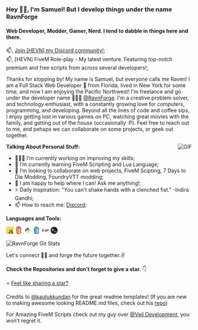 ### Hey 👋🏽, I'm Samuel! But I develop things under the name RavnForge
#### Web Developer, Modder, Gamer, Nerd. I tend to dabble in things here and there.
📫, [Join [HEVN] my Discord community!]([https://dsc.gg/ravnforge](https://discord.gg/ZSDTCV6DAf));
<br>
📫, [HEVN] FiveM Role-play - My latest venture. Featuring top-notch premium and free scripts from across several developers!;
<br />

Thanks for stopping by! My name is Samuel, but everyone calls me Raven! I am a Full Stack Web Developer 🚀 from Florida, lived in New York for some time, and now I am enjoying the Pacific Northwest! I'm freelance and go under the developer name 🙍🏽‍♂️ [@RavnForge](https://discord.gg/ZSDTCV6DAf). I'm a creative problem solver, and technology enthusiast, with a constantly growing love for computers, programming, and developing. Beyond all the lines of code and coffee sips, I enjoy getting lost in various games on PC, watching great movies with the family, and getting out of the house (occasionally :P). Feel free to reach out to me, and pehaps we can collaborate on some projects, or geek out together.

<img align="right" alt="GIF" src="https://cdn.discordapp.com/attachments/988443007097393192/1114195931781398630/coding_All_Night.gif" />

**Talking About Personal Stuff:**

- 👨🏽‍💻 I’m currently working on improving my skills;
- 🌱 I’m currently learning FiveM Scripting and Lua Language; 
- 👯 I’m looking to collaborate on web projects, FiveM Scipting, 7 Days to Die Modding, FoundryVTT modding;
- 💬 I am happy to help where I can! Ask me anything!;
- ⚡️ Daily Inspiration: "You can't shake hands with a clenched fist." -Indira Gandhi;
- 📫 How to reach me: [Discord](https://discord.gg/ZSDTCV6DAf);

**Languages and Tools:**  

<code><img height="20" src="https://raw.githubusercontent.com/github/explore/80688e429a7d4ef2fca1e82350fe8e3517d3494d/topics/javascript/javascript.png"></code>
<code><img height="20" src="https://raw.githubusercontent.com/github/explore/80688e429a7d4ef2fca1e82350fe8e3517d3494d/topics/html/html.png"></code>
<code><img height="20" src="https://raw.githubusercontent.com/github/explore/80688e429a7d4ef2fca1e82350fe8e3517d3494d/topics/python/python.png"></code>
<code><img height="20" src="https://raw.githubusercontent.com/github/explore/80688e429a7d4ef2fca1e82350fe8e3517d3494d/topics/css/css.png"></code>
<code><img height="20" src="https://raw.githubusercontent.com/github/explore/80688e429a7d4ef2fca1e82350fe8e3517d3494d/topics/git/git.png"></code>
<code><img height="20" src="https://raw.githubusercontent.com/github/explore/80688e429a7d4ef2fca1e82350fe8e3517d3494d/topics/terminal/terminal.png"></code>

![RavnForge Git Stats](https://github-readme-stats.vercel.app/api?username=ravnforge&show_icons=true&hide_border=true)

Let's connect 👨‍💻 and forge the future together.✌

**Check the Repositories and don't forget to give a star.** 👇

:star: [Feel like sharing a star?]([#](https://github.com/ravnforge?tab=stars))

Credits to [@kautukkundan](https://github.com/kautukkundan) for the great readme templates!
(If you are new to making awesome looking README.md files, check out his [repo](https://github.com/kautukkundan/Awesome-Profile-README-templates))

For Amazing FiveM Scripts check out my guy over [@Veil Development](https://github.com/PhoenixVeil/), you won't regret it.
